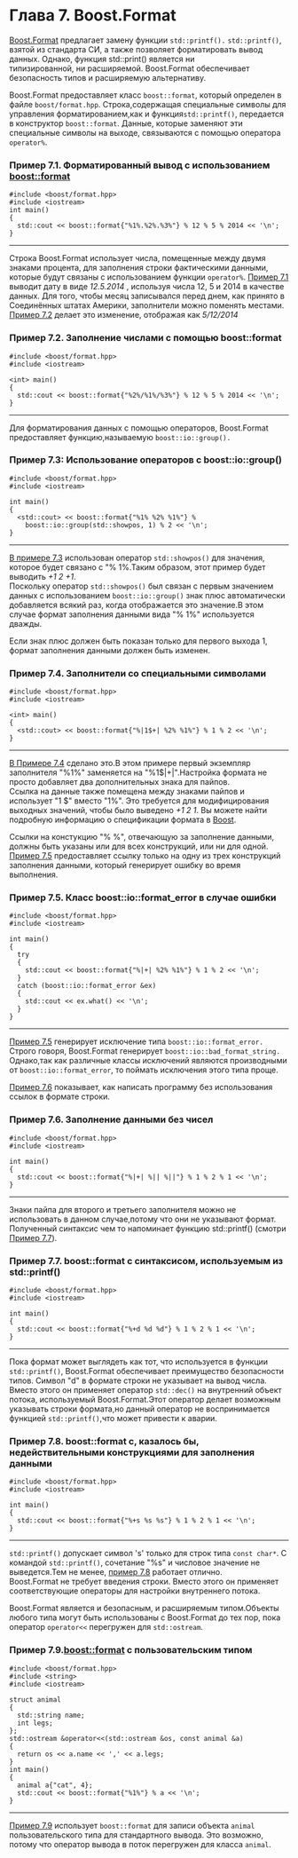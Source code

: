 # Глава 7. Boost.Format

[Вoost.Format](http://www.boost.org/doc/libs/1_62_0/libs/format/) предлагает замену функции `std::printf().` `std::printf()`, взятой из стандарта СИ, а также позволяет форматировать вывод данных. Однако, функция std::print()  является ни  
типизированной, ни расширяемой. Boost.Format обеспечивает безопасность типов и расширяемую альтернативу.

Boost.Format предоставляет класс `boost::format`, который определен в файле `boost/format.hpp`.  Строка,содержащая специальные символы для управления форматированием,как и функция`std::printf()`, передается в конструктор `boost::format`. Данные, которые заменяют эти специальные символы на выходе, связываются с помощью оператора `operator%`.

### Пример 7.1. Форматированный вывод с использованием <boost::format>

```
#include <boost/format.hpp>  
#include <iostream>  
int main()  
{  
  std::cout << boost::format{"%1%.%2%.%3%"} % 12 % 5 % 2014 << '\n';  
}  
```

---
Строка Boost.Format использует числа, помещенные между двумя знаками процента, для заполнения строки фактическими данными, которые будут связаны с использованием функции `operator%`. [Пример 7.1](https://github.com/1998bagaev/others/blob/master/dz2_7.md#Пример-71-Форматированный-вывод-с-использованием-boostformat "Пример 7.1 Форматированный вывод с boost::format") выводит дату в виде _12.5.2014_ , используя числа 12, 5 и 2014 в качестве данных. Для того, чтобы месяц записывался перед днем, как принято в Соединённых штатах Америки, заполнители можно поменять местами.
[Пример 7.2](https://github.com/1998bagaev/others/blob/master/dz2_7.md#Пример-72-Заполнение-числами-с-помощью-boostformat "Пример 7.2 Нумерованные заполнители с помощью boost::format") делает это изменение, отображая как _5/12/2014_

### Пример 7.2. Заполнение числами с помощью boost::format

```
#include <boost/format.hpp>  
#include <iostream>  

<int> main()  
{  
  std::cout << boost::format{"%2%/%1%/%3%"} % 12 % 5 % 2014 << '\n';  
}  
```

---
Для форматирования данных с помощью операторов, Boost.Format предоставляет функцию,называемую
`boost::io::group().`

### Пример 7.3: Использование операторов с  boost::io::group()

```
#include <boost/format.hpp>  
#include <iostream>

int main()  
{  
  <std::cout> << boost::format{"%1% %2% %1%"} %  
    boost::io::group(std::showpos, 1) % 2 << '\n';  
}
```

---
[В примере 7.3](https://github.com/1998bagaev/others/blob/master/dz2_7.md#Пример-73-Использование-операторов-с--boostiogroup "Пример 7.3 Использование операторов с boost::io::group()") использован оператор  `std::showpos()` для значения, которое будет связано с "% 1%.Таким образом, этот пример будет выводить _+1 2 +1_.  
Поскольку оператор `std::showpos()` был связан с первым значением данных с использованием `boost::io::group()` знак плюс автоматически добавляется всякий раз, когда отображается это значение.В этом случае формат заполнения данными вида "% 1%" используется дважды.  

Если знак плюс должен быть показан только для первого выхода 1, формат заполнения данными должен быть изменен.  

### Пример 7.4. Заполнители со специальными символами

```
#include <boost/format.hpp>   
#include <iostream>  

<int> main()  
{  
  <std::cout> << boost::format{"%|1$+| %2% %1%"} % 1 % 2 << '\n';  
}
```

---
[В Примере 7.4](https://github.com/1998bagaev/others/blob/master/dz2_7.md#Пример-74-Заполнители-со-специальными-символами "Пример 7.4 Заполнители со специальными символами" ) сделано это.В этом примере первый экземпляр заполнителя "%1%" заменяется на "%1$|+|".Настройка формата не просто добавляет два дополнительных знака для пайпов.   
Ссылка на данные также помещена между знаками пайпов и использует "1 $" вместо "1%". 
Это требуется для модифицирования выходных значений, чтобы было выведено _+1 2 1_. Вы можете найти подробную информацию о спецификации формата
в [Boost](http://www.boost.org/doc/libs/1_62_0/libs/format/doc/format.html#printf_directives).

Ссылки на констукцию "% %", отвечающую за заполнение данными, должны быть указаны или для всех конструкций, или ни для одной.
[Пример 7.5](https://github.com/1998bagaev/others/blob/master/dz2_7.md#Пример-75-Класс-boostioformat_error-в-случае-ошибки "Класс boost::io::format_error в случае ошибки") предоставляет ссылку только на одну из трех конструкций заполнения данными, который генерирует ошибку во время выполнения.
### Пример 7.5. Класс boost::io::format_error в случае ошибки

```
#include <boost/format.hpp> 
#include <iostream>  

int main()  
{  
  try 
  {  
    std::cout << boost::format{"%|+| %2% %1%"} % 1 % 2 << '\n';  
  }  
  catch (boost::io::format_error &ex)  
  {  
    std::cout << ex.what() << '\n';  
  }  
}  
```

---
[Пример 7.5](https://github.com/1998bagaev/others/blob/master/dz2_7.md#Пример-75-Класс-boostioformat_error-в-случае-ошибки "Пример 7.5 boost::io::format_error в случае ошибки") генерирует исключение типа `boost::io::format_error.`  
Cтрого говоря, Boost.Format генерирует `boost::io::bad_format_string.` Однако,так как различные классы исключений являются 
производными от `boost::io::format_error`, то поймать исключения этого типа проще.  

[Пример 7.6](https://github.com/1998bagaev/others/blob/master/dz2_7.md#Пример-76-Заполнение-данными-без-чисел "Пример 7.6 Заполнители без чисел") показывает, как написать программу без использования ссылок в формате строки.

### Пример 7.6. Заполнение данными без чисел

```
#include <boost/format.hpp>  
#include <iostream>  

int main()  
{  
  std::cout << boost::format{"%|+| %|| %||"} % 1 % 2 % 1 << '\n';  
}  
```

---
Знаки пайпа для второго и третьего заполнителя можно не использовать в данном случае,потому что
они не указывают формат. Полученный синтаксис чем то напоминает функцию std::printf() 
(смотри [Пример 7.7](https://github.com/1998bagaev/others/blob/master/dz2_7.md#Пример-77-boostformat-c-синтаксисом-используемым-из-stdprintf "Пример 7.7 boost::format c синтаксисом, используемым из std::printf()")).

### Пример 7.7. boost::format c синтаксисом, используемым из std::printf()

```
#include <boost/format.hpp>  
#include <iostream>  

int main()  
{  
  std::cout << boost::format{"%+d %d %d"} % 1 % 2 % 1 << '\n';  
} 
```

---
Пока формат может выглядеть как тот, что используется в функции `std::printf()`, Boost.Format обеспечивает преимущество безопасности типов. Символ "d" в формате строки не указывает на вывод числа. Вместо этого он применяет оператор `std::dec()` на внутренний объект потока, используемый Boost.Format.Этот оператор делает возможным указывать строки формата,но данный оператор не воспринимается функцией `std::printf()`,что может привести к аварии.

### Пример 7.8. boost::format с, казалось бы, недействительными конструкциями для заполнения данными

```
#include <boost/format.hpp>  
#include <iostream>  

int main()  
{  
  std::cout << boost::format{"%+s %s %s"} % 1 % 2 % 1 << '\n';  
}
```

---
`std::printf()` допускает символ 's' только для строк типа `const char*`. С командой   `std::printf()`, сочетание "%s" и числовое значение не выведется.Тем не менее, [пример 7.8](https://github.com/1998bagaev/others/blob/master/dz2_7.md#Пример-78-boostformat-с-казалось-бы-недействительными-конструкциями-для-заполнения-данными "Пример 7.8 boost::format с, казалось бы, недействительными заполнителями") работает отлично.  
Boost.Format не требует введения строки. Вместо этого он применяет соответствующие операторы 
для настройки внутреннего потока.

Boost.Format является и безопасным, и расширяемым типом.Объекты любого типа могут быть использованы с Boost.Format до тех пор, пока оператор `operator<<` перегружен для `std::ostream`.

### Пример 7.9.<boost::format> с пользовательским типом

```
#include <boost/format.hpp>  
#include <string>  
#include <iostream>  

struct animal  
{  
  std::string name;  
  int legs;  
};
std::ostream &operator<<(std::ostream &os, const animal &a)  
{  
  return os << a.name << ',' << a.legs;  
}
int main()  
{  
  animal a{"cat", 4};  
  std::cout << boost::format{"%1%"} % a << '\n';  
}
```

---
[Пример 7.9](https://github.com/1998bagaev/others/blob/master/dz2_7.md#Пример-79boostformat-с-пользовательским-типом "Пример 7.9 boost::format с определяемым пользовательским типом") использует `boost::format` для записи объекта `animal` пользовательского типа для 
стандартного вывода. Это возможно, потому что оператор вывода в поток перегружен для класса `animal`.
